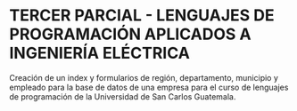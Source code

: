 # TERCER PARCIAL - LENGUAJES DE PROGRAMACIÓN APLICADOS A INGENIERÍA ELÉCTRICA

Creación de un index y formularios de región, departamento, municipio y empleado para la base de datos de una empresa para el curso de lenguajes de programación de la Universidad de San Carlos Guatemala.
